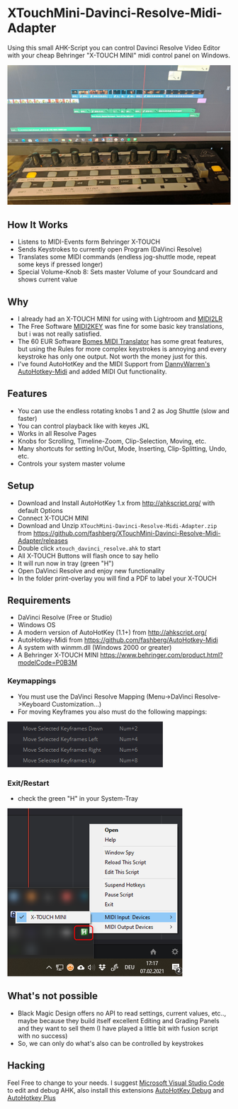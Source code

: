 # XTouchMini-Davinci-Resolve-Midi-Adapter

Using this small AHK-Script you can control Davinci Resolve Video Editor with your cheap Behringer "X-TOUCH MINI" midi control panel on Windows.

![inaction](images/inaction.jpg)  

## How It Works

* Listens to MIDI-Events form Behringer X-TOUCH
* Sends Keystrokes to currently open Program (DaVinci Resolve)
* Translates some MIDI commands (endless jog-shuttle mode, repeat some keys if pressed longer)
* Special Volume-Knob 8: Sets master Volume of your Soundcard and shows current value

## Why

* I already had an X-TOUCH MINI for using with Lightroom and [MIDI2LR](https://rsjaffe.github.io/MIDI2LR/)
* The Free Software [MIDI2KEY](https://midikey2key.de/) was fine for some basic key translations, but i was not really satisfied.
* The 60 EUR Software [Bomes MIDI Translator](https://www.bome.com/products/miditranslator) has some great features, but using the Rules for more complex keystrokes is annoying and every keystroke has only one output. Not worth the money just for this.
* I've found AutoHotKey and the MIDI Support from [DannyWarren's AutoHotkey-Midi](https://github.com/dannywarren/AutoHotkey-Midi) and added MIDI Out functionality.

## Features

* You can use the endless rotating knobs 1 and 2 as Jog Shuttle (slow and faster)
* You can control playback like with keyes JKL
* Works in all Resolve Pages
* Knobs for Scrolling, Timeline-Zoom, Clip-Selection, Moving, etc.
* Many shortcuts for setting In/Out, Mode, Inserting, Clip-Splitting,  Undo, etc.
* Controls your system master volume

## Setup

* Download and Install AutoHotKey 1.x from <http://ahkscript.org/> with default Options
* Connect X-TOUCH MINI
* Download and Unzip ``XTouchMini-Davinci-Resolve-Midi-Adapter.zip`` from <https://github.com/fashberg/XTouchMini-Davinci-Resolve-Midi-Adapter/releases>
* Double click ``xtouch_davinci_resolve.ahk`` to start
* All X-TOUCH Buttons will flash once to say hello
* It will run now in tray (green "H")
* Open DaVinci Resolve and enjoy new functionality
* In the folder print-overlay you will find a PDF to label your X-TOUCH

## Requirements

* DaVinci Resolve (Free or Studio)
* Windows OS
* A modern version of AutoHotKey (1.1+) from <http://ahkscript.org/>
* AutoHotkey-Midi from <https://github.com/fashberg/AutoHotkey-Midi>
* A system with winmm.dll (Windows 2000 or greater)
* A Behringer X-TOUCH MINI <https://www.behringer.com/product.html?modelCode=P0B3M>

### Keymappings

* You must use the DaVinci Resolve Mapping (Menu->DaVinci Resolve->Keyboard Customization...)
* For moving Keyframes you also must do the following mappings:

![prefs1](images/prefs1.png)

### Exit/Restart

* check the green "H" in your System-Tray

![tray](images/tray.png)

## What's not possible

* Black Magic Design offers no API to read settings, current values, etc.., maybe because they build itself excellent Editing and Grading Panels and they want to sell them (I have played a little bit with fusion script with no success)
* So, we can only do what's also can be controlled by keystrokes

## Hacking

Feel Free to change to your needs.
I suggest [Microsoft Visual Studio Code](https://code.visualstudio.com/) to edit and debug AHK, also install this extensions [AutoHotKey Debug](https://marketplace.visualstudio.com/items?itemName=helsmy.autohotkey-debug) and [AutoHotkey Plus](https://marketplace.visualstudio.com/items?itemName=cweijan.vscode-autohotkey-plus)
